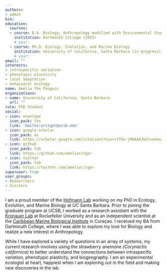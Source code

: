 ```yaml
---
authors:
- admin
bio:
education:
  courses:
  - course: B.A. Biology; Anthropology modified with Environmental Studies
    institution: Dartmouth College (2015)
    # year:
  - course: Ph.D. Ecology, Evolution, and Marine Biology
    institution: University of California, Santa Barbara (in progress)
    # year:
email: ""
interests:
- intraspecific variation
- phenotypic plasticity
- local adaptation
- behavioral ecology
name: Amelia the Penguin
organizations:
- name: University of California, Santa Barbara
  url: ""
role: PhD Student
social:
- icon: envelope
  icon_pack: fas
  link: 'mailto:aritger@ucsb.edu'
- icon: google-scholar
  icon_pack: ai
  link: https://scholar.google.com/citations?user=fTXo-jMAAAAJ&hl=en&oi=ao
- icon: github
  icon_pack: fab
  link: https://github.com/ameliaritger
- icon: twitter
  icon_pack: fab
  link: https://twitter.com/ameliaritger
superuser: true
user_groups:
- Researchers
- Visitors
---
```


I am a proud member of the <a href="http://www.hofmannlab.com/" target="_blank">Hofmann Lab</a> working on my PhD in Ecology, Evolution, and Marine Biology at UC Santa Barbara. Prior to joining the graduate program at UCSB, I worked as a research assistant with the 
<a href="https://www.rockefeller.edu/research/2280-kronauer-laboratory/" target="_blank">Kronauer Lab</a> at Rockefeller University and as an independent scientist at the <a href="http://www.researchstationcarmabi.org/" target="_blank">Caribbean Marine Biological Institute</a>
in Curaçao. I received my BA from Dartmouth College, where I was able to explore my love for Biology and realize a new interest in Anthropology.

While I have explored a variety of questions in an array of systems, my current research involves using the strawberry anemone (*Corynactis californica*) to better understand the connections between intraspecific variation, phenotypic plasticity, and biogeography. I am an experimental ecologist at heart, happiest when I am exploring out in the field and making new discoveries in the lab.